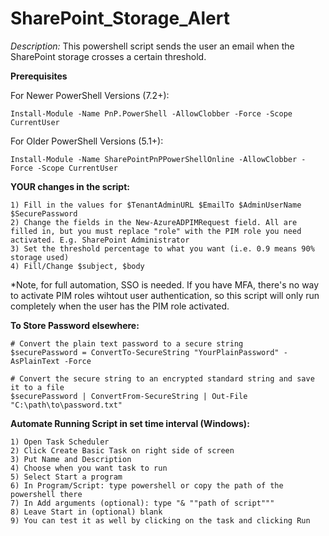 # SharePoint_Storage_Alert

*Description:* This powershell script sends the user an email when the SharePoint storage crosses a certain threshold.

**Prerequisites**

For Newer PowerShell Versions (7.2+):
```
Install-Module -Name PnP.PowerShell -AllowClobber -Force -Scope CurrentUser
```

For Older PowerShell Versions (5.1+):
```
Install-Module -Name SharePointPnPPowerShellOnline -AllowClobber -Force -Scope CurrentUser
```

**YOUR changes in the script:**

    1) Fill in the values for $TenantAdminURL $EmailTo $AdminUserName $SecurePassword
    2) Change the fields in the New-AzureADPIMRequest field. All are filled in, but you must replace "role" with the PIM role you need activated. E.g. SharePoint Administrator
    3) Set the threshold percentage to what you want (i.e. 0.9 means 90% storage used)
    4) Fill/Change $subject, $body
*Note, for full automation, SSO is needed. If you have MFA, there's no way to activate PIM roles wihtout user authentication, so this script will only run completely when the user has the PIM role activated. 

**To Store Password elsewhere:**
```
# Convert the plain text password to a secure string
$securePassword = ConvertTo-SecureString "YourPlainPassword" -AsPlainText -Force

# Convert the secure string to an encrypted standard string and save it to a file
$securePassword | ConvertFrom-SecureString | Out-File "C:\path\to\password.txt"
```

**Automate Running Script in set time interval (Windows):**

    1) Open Task Scheduler
    2) Click Create Basic Task on right side of screen
    3) Put Name and Description
    4) Choose when you want task to run
    5) Select Start a program
    6) In Program/Script: type powershell or copy the path of the powershell there
    7) In Add arguments (optional): type "& ""path of script"""
    8) Leave Start in (optional) blank
    9) You can test it as well by clicking on the task and clicking Run
